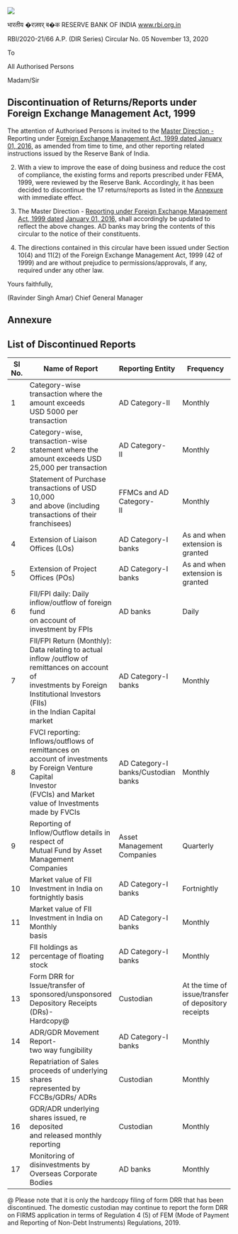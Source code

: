 ![](_page_0_Picture_0.jpeg)

भारतीय �रज़वर् ब�क RESERVE BANK OF INDIA www.rbi.org.in

RBI/2020-21/66 A.P. (DIR Series) Circular No. 05 November 13, 2020

To

All Authorised Persons

Madam/Sir

## **Discontinuation of Returns/Reports under Foreign Exchange Management Act, 1999**

The attention of Authorised Persons is invited to the [Master Direction -](https://www.rbi.org.in/Scripts/BS_ViewMasDirections.aspx?id=10202) Reporting under [Foreign Exchange Management Act, 1999 dated January 01, 2016,](https://www.rbi.org.in/Scripts/BS_ViewMasDirections.aspx?id=10202) as amended from time to time, and other reporting related instructions issued by the Reserve Bank of India.

2. With a view to improve the ease of doing business and reduce the cost of compliance, the existing forms and reports prescribed under FEMA, 1999, were reviewed by the Reserve Bank. Accordingly, it has been decided to discontinue the 17 returns/reports as listed in the [Annexure](#page-1-0) with immediate effect.

3. The Master Direction - [Reporting under Foreign Exchange Management Act, 1999 dated](https://www.rbi.org.in/Scripts/BS_ViewMasDirections.aspx?id=10202)  [January 01, 2016,](https://www.rbi.org.in/Scripts/BS_ViewMasDirections.aspx?id=10202) shall accordingly be updated to reflect the above changes. AD banks may bring the contents of this circular to the notice of their constituents.

4. The directions contained in this circular have been issued under Section 10(4) and 11(2) of the Foreign Exchange Management Act, 1999 (42 of 1999) and are without prejudice to permissions/approvals, if any, required under any other law.

Yours faithfully,

(Ravinder Singh Amar) Chief General Manager

## **Annexure**

## **List of Discontinued Reports**

<span id="page-1-0"></span>

| Sl<br>No. | Name of Report                                                                                                                                                                             | Reporting Entity                          | Frequency                                                     |
|-----------|--------------------------------------------------------------------------------------------------------------------------------------------------------------------------------------------|-------------------------------------------|---------------------------------------------------------------|
| 1         | Category-wise transaction where the amount exceeds<br>USD 5000 per transaction                                                                                                             | AD Category-II                            | Monthly                                                       |
| 2         | Category-wise, transaction-wise statement where the<br>amount exceeds USD 25,000 per transaction                                                                                           | AD Category-<br>II                        | Monthly                                                       |
| 3         | Statement of Purchase transactions of USD 10,000<br>and above (including transactions of their<br>franchisees)                                                                             | FFMCs and AD<br>Category-<br>II           | Monthly                                                       |
| 4         | Extension of Liaison Offices (LOs)                                                                                                                                                         | AD Category-I<br>banks                    | As and when<br>extension is<br>granted                        |
| 5         | Extension of Project Offices (POs)                                                                                                                                                         | AD Category-I<br>banks                    | As and when<br>extension is<br>granted                        |
| 6         | FII/FPI daily: Daily inflow/outflow of foreign fund<br>on account of investment by FPIs                                                                                                    | AD banks                                  | Daily                                                         |
| 7         | FII/FPI Return (Monthly): Data relating to actual<br>inflow /outflow of remittances on account of<br>investments by Foreign Institutional Investors (FIIs)<br>in the Indian Capital market | AD Category-I<br>banks                    | Monthly                                                       |
| 8         | FVCI reporting: Inflows/outflows of remittances on<br>account of investments by Foreign Venture Capital<br>Investor<br>(FVCIs) and Market value of Investments<br>made by FVCIs            | AD Category-I<br>banks/Custodian<br>banks | Monthly                                                       |
| 9         | Reporting of Inflow/Outflow details in respect of<br>Mutual Fund by Asset Management Companies                                                                                             | Asset Management<br>Companies             | Quarterly                                                     |
| 10        | Market value of FII Investment in India on<br>fortnightly basis                                                                                                                            | AD Category-I<br>banks                    | Fortnightly                                                   |
| 11        | Market value of FII Investment in India on Monthly<br>basis                                                                                                                                | AD Category-I<br>banks                    | Monthly                                                       |
| 12        | FII holdings as percentage of floating stock                                                                                                                                               | AD Category-I<br>banks                    | Monthly                                                       |
| 13        | Form DRR for Issue/transfer of<br>sponsored/unsponsored Depository Receipts (DRs)-<br>Hardcopy@                                                                                            | Custodian                                 | At the time of<br>issue/transfer<br>of depository<br>receipts |
| 14        | ADR/GDR Movement Report-<br>two way fungibility                                                                                                                                            | AD Category-I<br>banks                    | Monthly                                                       |
| 15        | Repatriation of Sales proceeds of underlying shares<br>represented by FCCBs/GDRs/ ADRs                                                                                                     | Custodian                                 | Monthly                                                       |
| 16        | GDR/ADR underlying shares issued, re deposited<br>and released monthly reporting                                                                                                           | Custodian                                 | Monthly                                                       |
| 17        | Monitoring of disinvestments by Overseas Corporate<br>Bodies                                                                                                                               | AD banks                                  | Monthly                                                       |

@ Please note that it is only the hardcopy filing of form DRR that has been discontinued. The domestic custodian may continue to report the form DRR on FIRMS application in terms of Regulation 4 (5) of FEM (Mode of Payment and Reporting of Non-Debt Instruments) Regulations, 2019.